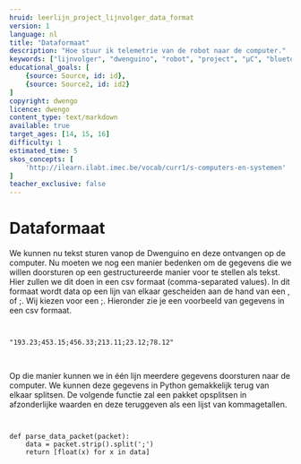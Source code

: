 ```yaml
---
hruid: leerlijn_project_lijnvolger_data_format
version: 1
language: nl
title: "Dataformaat"
description: "Hoe stuur ik telemetrie van de robot naar de computer."
keywords: ["lijnvolger", "dwenguino", "robot", "project", "µC", "bluetooth", "telemetrie", "dataformaat"]
educational_goals: [
    {source: Source, id: id}, 
    {source: Source2, id: id2}
]
copyright: dwengo
licence: dwengo
content_type: text/markdown
available: true
target_ages: [14, 15, 16]
difficulty: 1
estimated_time: 5
skos_concepts: [
    'http://ilearn.ilabt.imec.be/vocab/curr1/s-computers-en-systemen'
]
teacher_exclusive: false
---
```


# Dataformaat

We kunnen nu tekst sturen vanop de Dwenguino en deze ontvangen op de computer. Nu moeten we nog een manier bedenken om de gegevens die we willen doorsturen op een gestructureerde manier voor te stellen als tekst. Hier zullen we dit doen in een csv formaat (comma-separated values). In dit formaat wordt data op een lijn van elkaar gescheiden aan de hand van een , of ;. Wij kiezen voor een ;. Hieronder zie je een voorbeeld van gegevens in een csv formaat.

<pre>
<code class="lang-cpp">

"193.23;453.15;456.33;213.11;23.12;78.12"

</code>
</pre>

Op die manier kunnen we in één lijn meerdere gegevens doorsturen naar de computer. We kunnen deze gegevens in Python gemakkelijk terug van elkaar splitsen. De volgende functie zal een pakket opsplitsen in afzonderlijke waarden en deze teruggeven als een lijst van kommagetallen.


<pre>
<code class="lang-python">

def parse_data_packet(packet):
    data = packet.strip().split(';')
    return [float(x) for x in data]

</code>
</pre>


